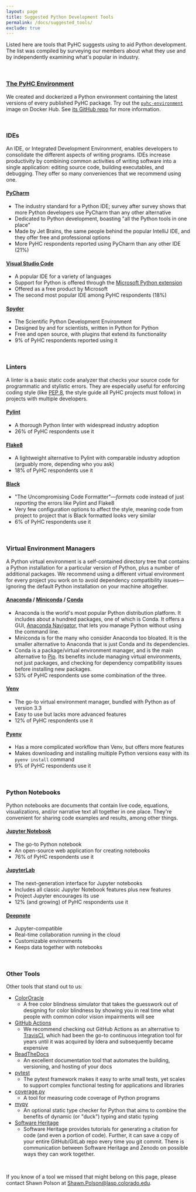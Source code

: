 ```yaml
---
layout: page
title: Suggested Python Development Tools
permalink: /docs/suggested_tools/
exclude: true
---
```

Listed here are tools that PyHC suggests using to aid Python development. The list was compiled by surveying our members about what they use and by independently examining what's popular in industry.

<br>

### [The PyHC Environment](https://hub.docker.com/repository/docker/spolson/pyhc-environment/general)
We created and dockerized a Python environment containing the latest versions of every published PyHC package. Try out the [`pyhc-environment`](https://hub.docker.com/repository/docker/spolson/pyhc-environment/general) image on Docker Hub. See [its GitHub repo](https://github.com/heliophysicsPy/pyhc-docker-environment) for more information.

<br>

### IDEs
An IDE, or Integrated Development Environment, enables developers to consolidate the different aspects of writing programs. IDEs increase productivity by combining common activities of writing software into a single application: editing source code, building executables, and debugging. They offer so many conveniences that we recommend using one.

#### [PyCharm](https://www.jetbrains.com/pycharm/)
 * The industry standard for a Python IDE; survey after survey shows that more Python developers use PyCharm than any other alternative
 * Dedicated to Python development, boasting "all the Python tools in one place"
 * Made by Jet Brains, the same people behind the popular IntelliJ IDE, and they offer free and professional options
 * More PyHC respondents reported using PyCharm than any other IDE (21%)

#### [Visual Studio Code](https://code.visualstudio.com)
 * A popular IDE for a variety of languages
 * Support for Python is offered through the [Microsoft Python extension](https://marketplace.visualstudio.com/items?itemName=ms-python.python)
 * Offered as a free product by Microsoft
 * The second most popular IDE among PyHC respondents (18%)

#### [Spyder](https://www.spyder-ide.org) 
 * The Scientific Python Development Environment
 * Designed by and for scientists, written in Python for Python
 * Free and open source, with plugins that extend its functionality
 * 9% of PyHC respondents reported using it

<br>

### Linters
A linter is a basic static code analyzer that checks your source code for programmatic and stylistic errors. They are especially useful for enforcing coding style (like [PEP 8](https://www.python.org/dev/peps/pep-0008/), the style guide all PyHC projects must follow) in projects with multiple developers.

#### [Pylint](https://www.pylint.org) 
 * A thorough Python linter with widespread industry adoption
 * 26% of PyHC respondents use it

#### [Flake8](https://flake8.pycqa.org/en/latest/) 
 * A lightweight alternative to Pylint with comparable industry adoption (arguably more, depending who you ask)
 * 18% of PyHC respondents use it

#### [Black](https://github.com/psf/black) 
 * "The Uncompromising Code Formatter"—_formats_ code instead of just _reporting_ the errors like Pylint and Flake8
 * Very few configuration options to affect the style, meaning code from project to project that is Black formatted looks very similar
 * 6% of PyHC respondents use it

<br>

### Virtual Environment Managers
A Python virtual environment is a self-contained directory tree that contains a Python installation for a particular version of Python, plus a number of additional packages. We recommend using a different virtual environment for every project you work on to avoid dependency compatibility issues—ignoring the default Python installation on your machine altogether.

#### [Anaconda](https://www.anaconda.com) / [Miniconda](https://docs.conda.io/en/latest/miniconda.html) / [Conda](https://docs.conda.io/en/latest/) 
 * Anaconda is the world's most popular Python distribution platform. It includes about a hundred packages, one of which is Conda. It offers a GUI, [Anaconda Navigator](https://docs.anaconda.com/anaconda/navigator/), that lets you manage Python without using the command line.
 * Miniconda is for the many who consider Anaconda too bloated. It is the smaller alternative to Anaconda that is just Conda and its dependencies.
 * Conda is a package/virtual environment manager, and is the main alternative to [Pip](https://pypi.org/project/pip/). Its benefits include managing virtual environments, not just packages, and checking for dependency compatibility issues before installing new packages.
 * 53% of PyHC respondents use some combination of the three.

#### [Venv](https://docs.python.org/3/library/venv.html) 
 * The go-to virtual environment manager, bundled with Python as of version 3.3
 * Easy to use but lacks more advanced features
 * 12% of PyHC respondents use it

#### [Pyenv](https://github.com/pyenv/pyenv) 
 * Has a more complicated workflow than Venv, but offers more features
 * Makes downloading and installing multiple Python versions easy with its `pyenv install` command
 * 9% of PyHC respondents use it

<br>

### Python Notebooks
Python notebooks are documents that contain live code, equations, visualizations, and/or narrative text all together in one place. They're convenient for sharing code examples and results, among other things.
#### [Jupyter Notebook](https://jupyter.org/#about-notebook) 
 * The go-to Python notebook
 * An open-source web application for creating notebooks
 * 76% of PyHC respondents use it

#### [JupyterLab](https://jupyter.org/#jupyterlab)
 * The next-generation interface for Jupyter notebooks
 * Includes all classic Jupyter Notebook features plus new features
 * Project Jupyter encourages its use
 * 12% (and growing) of PyHC respondents use it

#### [Deepnote](https://deepnote.com/)
 * Jupyter-compatible
 * Real-time collaboration running in the cloud
 * Customizable environments
 * Keeps data together with notebooks

<br>

### Other Tools
Other tools that stand out to us:
 * [ColorOracle](https://colororacle.org)
    * A free color blindness simulator that takes the guesswork out of designing for color blindness by showing you in real time what people with common color vision impairments will see
 * [GitHub Actions](https://github.com/features/actions)
    * We recommend checking out GitHub Actions as an alternative to [TravisCI](https://travis-ci.com), which had been the go-to continuous integration tool for years until it was acquired by Idera and subsequently became expensive
 * [ReadTheDocs](https://readthedocs.org)
    * An excellent documentation tool that automates the building, versioning, and hosting of your docs
 * [pytest](https://docs.pytest.org/en/stable/)
    * The pytest framework makes it easy to write small tests, yet scales to support complex functional testing for applications and libraries
 * [coverage.py](https://coverage.readthedocs.io/en/coverage-5.5/)
    * A tool for measuring code coverage of Python programs
 * [mypy](http://mypy-lang.org)
    * An optional static type checker for Python that aims to combine the benefits of dynamic (or "duck") typing and static typing
 * [Software Heritage](https://www.softwareheritage.org/howto-archive-and-reference-your-code/)
    * Software Heritage provides tutorials for generating a citation for code (and even a portion of code). Further, it can save a copy of your entire GitHub/GitLab repo every time you git commit. There is communication between Software Heritage and Zenodo on possible ways they can work together.
<br>

If you know of a tool we missed that might belong on this page, please contact Shawn Polson at <a href="mailto:Shawn.Polson@lasp.colorado.edu">Shawn.Polson@lasp.colorado.edu</a>.

